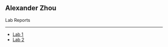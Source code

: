## Alexander Zhou
Lab Reports
<hr>

<ul>
    <li>
        <a href="lab1.html">
            Lab 1
        </a>
    </li>
    <li>
        <a href="lab2.html">
            Lab 2
        </a>
    </li>
</ul>

